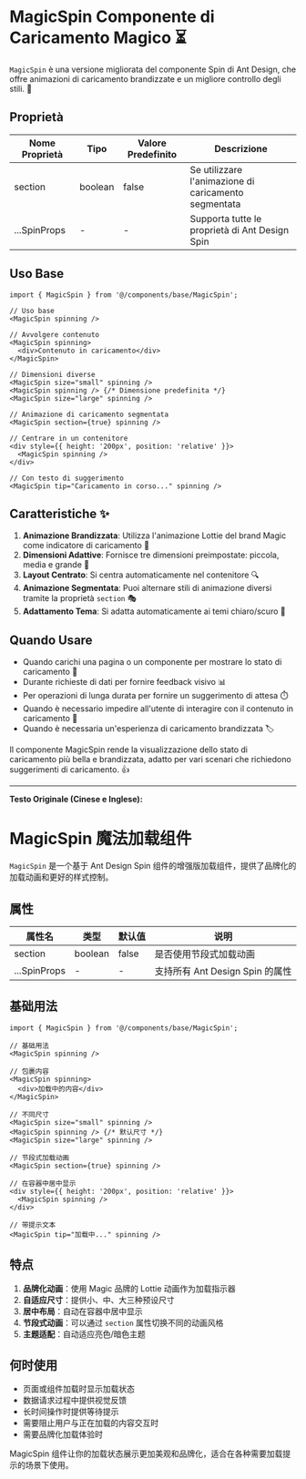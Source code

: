 # MagicSpin Componente di Caricamento Magico ⏳

`MagicSpin` è una versione migliorata del componente Spin di Ant Design, che offre animazioni di caricamento brandizzate e un migliore controllo degli stili. 🔄

## Proprietà

| Nome Proprietà | Tipo    | Valore Predefinito | Descrizione                          |
| -------------- | ------- | ------------------ | ------------------------------------ |
| section        | boolean | false              | Se utilizzare l'animazione di caricamento segmentata |
| ...SpinProps   | -       | -                  | Supporta tutte le proprietà di Ant Design Spin |

## Uso Base

```tsx
import { MagicSpin } from '@/components/base/MagicSpin';

// Uso base
<MagicSpin spinning />

// Avvolgere contenuto
<MagicSpin spinning>
  <div>Contenuto in caricamento</div>
</MagicSpin>

// Dimensioni diverse
<MagicSpin size="small" spinning />
<MagicSpin spinning /> {/* Dimensione predefinita */}
<MagicSpin size="large" spinning />

// Animazione di caricamento segmentata
<MagicSpin section={true} spinning />

// Centrare in un contenitore
<div style={{ height: '200px', position: 'relative' }}>
  <MagicSpin spinning />
</div>

// Con testo di suggerimento
<MagicSpin tip="Caricamento in corso..." spinning />
```

## Caratteristiche ✨

1. **Animazione Brandizzata**: Utilizza l'animazione Lottie del brand Magic come indicatore di caricamento 🎨
2. **Dimensioni Adattive**: Fornisce tre dimensioni preimpostate: piccola, media e grande 📏
3. **Layout Centrato**: Si centra automaticamente nel contenitore 🔍
4. **Animazione Segmentata**: Puoi alternare stili di animazione diversi tramite la proprietà `section` 🎭
5. **Adattamento Tema**: Si adatta automaticamente ai temi chiaro/scuro 🌙

## Quando Usare

- Quando carichi una pagina o un componente per mostrare lo stato di caricamento 📄
- Durante richieste di dati per fornire feedback visivo 📊
- Per operazioni di lunga durata per fornire un suggerimento di attesa ⏱️
- Quando è necessario impedire all'utente di interagire con il contenuto in caricamento 🚫
- Quando è necessaria un'esperienza di caricamento brandizzata 🏷️

Il componente MagicSpin rende la visualizzazione dello stato di caricamento più bella e brandizzata, adatto per vari scenari che richiedono suggerimenti di caricamento. 👍

---

**Testo Originale (Cinese e Inglese):**

# MagicSpin 魔法加载组件

`MagicSpin` 是一个基于 Ant Design Spin 组件的增强版加载组件，提供了品牌化的加载动画和更好的样式控制。

## 属性

| 属性名       | 类型    | 默认值 | 说明                            |
| ------------ | ------- | ------ | ------------------------------- |
| section      | boolean | false  | 是否使用节段式加载动画          |
| ...SpinProps | -       | -      | 支持所有 Ant Design Spin 的属性 |

## 基础用法

```tsx
import { MagicSpin } from '@/components/base/MagicSpin';

// 基础用法
<MagicSpin spinning />

// 包裹内容
<MagicSpin spinning>
  <div>加载中的内容</div>
</MagicSpin>

// 不同尺寸
<MagicSpin size="small" spinning />
<MagicSpin spinning /> {/* 默认尺寸 */}
<MagicSpin size="large" spinning />

// 节段式加载动画
<MagicSpin section={true} spinning />

// 在容器中居中显示
<div style={{ height: '200px', position: 'relative' }}>
  <MagicSpin spinning />
</div>

// 带提示文本
<MagicSpin tip="加载中..." spinning />
```

## 特点

1. **品牌化动画**：使用 Magic 品牌的 Lottie 动画作为加载指示器
2. **自适应尺寸**：提供小、中、大三种预设尺寸
3. **居中布局**：自动在容器中居中显示
4. **节段式动画**：可以通过 `section` 属性切换不同的动画风格
5. **主题适配**：自动适应亮色/暗色主题

## 何时使用

-   页面或组件加载时显示加载状态
-   数据请求过程中提供视觉反馈
-   长时间操作时提供等待提示
-   需要阻止用户与正在加载的内容交互时
-   需要品牌化加载体验时

MagicSpin 组件让你的加载状态展示更加美观和品牌化，适合在各种需要加载提示的场景下使用。
